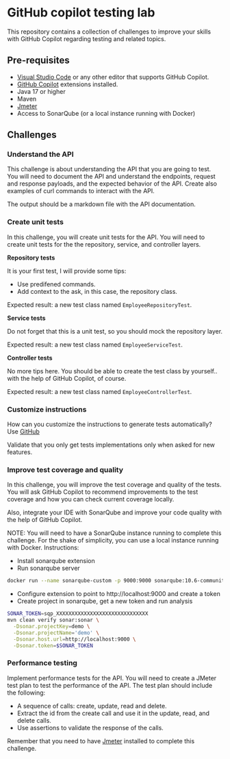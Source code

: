 # GitHub copilot testing lab

This repository contains a collection of challenges to improve your skills with GitHub Copilot regarding testing and related topics.

## Pre-requisites

- [Visual Studio Code](https://code.visualstudio.com/) or any other editor that supports GitHub Copilot.
- [GitHub Copilot](https://copilot.github.com/) extensions installed.
- Java 17 or higher
- Maven 
- [Jmeter](https://jmeter.apache.org/download_jmeter.cgi)
- Access to SonarQube (or a local instance running with Docker)

## Challenges

### Understand the API

This challenge is about understanding the API that you are going to test. You will need to document the API and understand the endpoints, request and response payloads, and the expected behavior of the API. Create also examples of curl commands to interact with the API.

The output should be a markdown file with the API documentation.

### Create unit tests

In this challenge, you will create unit tests for the API. You will need to create unit tests for the the repository, service, and controller layers.

**Repository tests**

It is your first test, I will provide some tips: 

- Use predifened commands.
- Add context to the ask, in this case, the repository class.

Expected result: a new test class named `EmployeeRepositoryTest`.

**Service tests**

Do not forget that this is a unit test, so you should mock the repository layer.

Expected result: a new test class named `EmployeeServiceTest`.

**Controller tests**

No more tips here. You should be able to create the test class by yourself.. with the help of GitHub Copilot, of course.

Expected result: a new test class named `EmployeeControllerTest`.


### Customize instructions

How can you customize the instructions to generate tests automatically? Use [GitHub ](https://docs.github.com/en/copilot/customizing-copilot/adding-custom-instructions-for-github-copilot)

Validate that you only get tests implementations only when asked for new features.

### Improve test coverage and quality

In this challenge, you will improve the test coverage and quality of the tests. You will ask GitHub Copilot to recommend improvements to the test coverage and how you can check current coverage locally.

Also, integrate your IDE with SonarQube and improve your code quality with the help of GitHub Copilot.

NOTE: You will need to have a SonarQube instance running to complete this challenge. For the shake of simplicity, you can use a local instance running with Docker. Instructions:

- Install sonarqube extension
- Run sonarqube server
```bash
docker run --name sonarqube-custom -p 9000:9000 sonarqube:10.6-community
```	
- Configure extension to point to http://localhost:9000 and create a token
- Create project in sonarqube, get a new token and run analysis
```bash
SONAR_TOKEN=sqp_XXXXXXXXXXXXXXXXXXXXXXXXXXXXXX
mvn clean verify sonar:sonar \
  -Dsonar.projectKey=demo \
  -Dsonar.projectName='demo' \
  -Dsonar.host.url=http://localhost:9000 \
  -Dsonar.token=$SONAR_TOKEN
```

### Performance testing

Implement performance tests for the API. You will need to create a JMeter test plan to test the performance of the API. The test plan should include the following:
- A sequence of calls: create, update, read and delete.
- Extract the id from the create call and use it in the update, read, and delete calls.
- Use assertions to validate the response of the calls.

Remember that you need to have [Jmeter](https://jmeter.apache.org/download_jmeter.cgi) installed to complete this challenge.